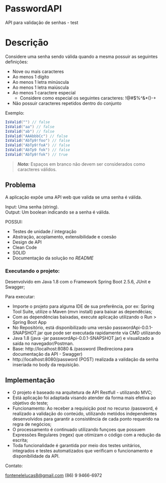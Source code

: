 # PasswordAPI
API para validação de senhas - test

# Descrição

Considere uma senha sendo válida quando a mesma possuir as seguintes definições:

- Nove ou mais caracteres
- Ao menos 1 dígito
- Ao menos 1 letra minúscula
- Ao menos 1 letra maiúscula
- Ao menos 1 caractere especial
  - Considere como especial os seguintes caracteres: !@#$%^&*()-+
- Não possuir caracteres repetidos dentro do conjunto

Exemplo:  

```c#
IsValid("") // false  
IsValid("aa") // false  
IsValid("ab") // false  
IsValid("AAAbbbCc") // false  
IsValid("AbTp9!foo") // false  
IsValid("AbTp9!foA") // false
IsValid("AbTp9 fok") // false
IsValid("AbTp9!fok") // true
```

> **_Nota:_**  Espaços em branco não devem ser considerados como caracteres válidos.

## Problema

A aplicação expõe uma API web que valida se uma senha é válida.

Input: Uma senha (string).  
Output: Um boolean indicando se a senha é válida.

POSSUI:

- Testes de unidade / integração
- Abstração, acoplamento, extensibilidade e coesão
- Design de API
- Clean Code
- SOLID
- Documentação da solução no *README* 


### Executando o projeto:

Desenvolvido em Java 1.8 com o Framework Spring Boot 2.5.6, JUnit e Swagger;

Para executar:

- Importe o projeto para alguma IDE de sua preferência, por ex: Spring Tool Suite, utilize o Maven (mvn install) para baixar as dependêcias;
- Com as dependências baixadas, execute aplicação utilizando o Run > Spring Boot App
- No Repositório, está disponibilizado uma versão passwordApi-0.0.1-SNAPSHOT.jar que pode ser executada rapidamente via CMD utilizando 
- Java 1.8 (java -jar passwordApi-0.0.1-SNAPSHOT.jar) e visualizado a saída no navegador/Postman.
- Base: http://localhost:8080 & /password (Redireciona para documentação da API - Swagger)
- http://localhost:8080/password (POST) realizada a validação da senha inseriada no body da requisição.

## Implementação

- O projeto é baseado na arquitetura de API Restfull - utilizando MVC;
- Está aplicação foi adaptada visando atender da forma mais efetiva ao objetivo do teste;
- Funcionamento: Ao receber a requisição post no recurso /password, é realizado a validação do conteúdo, utilizando metódos independentes
desenvolvidos para garantir a consistência de cada ponto requerido na regra de negócios;
- O processamento é continuado utilizando funçoes que possuem Expressões Regulares (regex) que otimizam o código com a redução da escrita;
- Toda funcionalidade é garantida por meio dos testes unitários, integrados e testes automatizados que verificam o funcionamento e disponibilidade da API.

Contato:

fontenelelucas8@gmail.com
(86) 9 9466-6972
